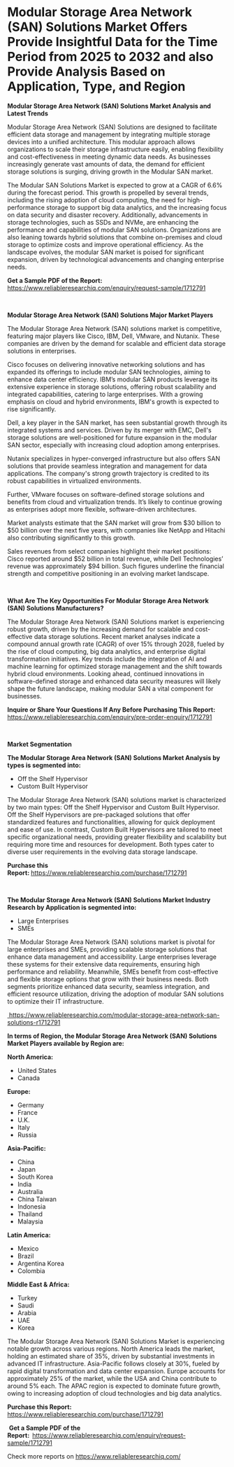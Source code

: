 <p><h1>Modular Storage Area Network (SAN) Solutions Market Offers Provide Insightful Data for the Time Period from 2025 to 2032 and also Provide Analysis Based on Application, Type, and Region</h1></p><p><strong>Modular Storage Area Network (SAN) Solutions Market Analysis and Latest Trends</strong></p>
<p><p>Modular Storage Area Network (SAN) Solutions are designed to facilitate efficient data storage and management by integrating multiple storage devices into a unified architecture. This modular approach allows organizations to scale their storage infrastructure easily, enabling flexibility and cost-effectiveness in meeting dynamic data needs. As businesses increasingly generate vast amounts of data, the demand for efficient storage solutions is surging, driving growth in the Modular SAN market.</p><p>The Modular SAN Solutions Market is expected to grow at a CAGR of 6.6% during the forecast period. This growth is propelled by several trends, including the rising adoption of cloud computing, the need for high-performance storage to support big data analytics, and the increasing focus on data security and disaster recovery. Additionally, advancements in storage technologies, such as SSDs and NVMe, are enhancing the performance and capabilities of modular SAN solutions. Organizations are also leaning towards hybrid solutions that combine on-premises and cloud storage to optimize costs and improve operational efficiency. As the landscape evolves, the modular SAN market is poised for significant expansion, driven by technological advancements and changing enterprise needs.</p></p>
<p><strong>Get a Sample PDF of the Report:&nbsp;</strong> <a href="https://www.reliableresearchiq.com/enquiry/request-sample/1712791?utm_campaign=104&utm_medium=2&utm_source=Github&utm_content=ia&utm_term=11012025&utm_id=modular-storage-area-network-san-solutions">https://www.reliableresearchiq.com/enquiry/request-sample/1712791</a></p>
<p>&nbsp;</p>
<p><strong>Modular Storage Area Network (SAN) Solutions Major Market Players</strong></p>
<p><p>The Modular Storage Area Network (SAN) solutions market is competitive, featuring major players like Cisco, IBM, Dell, VMware, and Nutanix. These companies are driven by the demand for scalable and efficient data storage solutions in enterprises.</p><p>Cisco focuses on delivering innovative networking solutions and has expanded its offerings to include modular SAN technologies, aiming to enhance data center efficiency. IBM’s modular SAN products leverage its extensive experience in storage solutions, offering robust scalability and integrated capabilities, catering to large enterprises. With a growing emphasis on cloud and hybrid environments, IBM's growth is expected to rise significantly.</p><p>Dell, a key player in the SAN market, has seen substantial growth through its integrated systems and services. Driven by its merger with EMC, Dell's storage solutions are well-positioned for future expansion in the modular SAN sector, especially with increasing cloud adoption among enterprises.</p><p>Nutanix specializes in hyper-converged infrastructure but also offers SAN solutions that provide seamless integration and management for data applications. The company's strong growth trajectory is credited to its robust capabilities in virtualized environments.</p><p>Further, VMware focuses on software-defined storage solutions and benefits from cloud and virtualization trends. It’s likely to continue growing as enterprises adopt more flexible, software-driven architectures.</p><p>Market analysts estimate that the SAN market will grow from $30 billion to $50 billion over the next five years, with companies like NetApp and Hitachi also contributing significantly to this growth. </p><p>Sales revenues from select companies highlight their market positions: Cisco reported around $52 billion in total revenue, while Dell Technologies’ revenue was approximately $94 billion. Such figures underline the financial strength and competitive positioning in an evolving market landscape.</p></p>
<p>&nbsp;</p>
<p><strong>What Are The Key Opportunities For Modular Storage Area Network (SAN) Solutions Manufacturers?</strong></p>
<p><p>The Modular Storage Area Network (SAN) Solutions market is experiencing robust growth, driven by the increasing demand for scalable and cost-effective data storage solutions. Recent market analyses indicate a compound annual growth rate (CAGR) of over 15% through 2028, fueled by the rise of cloud computing, big data analytics, and enterprise digital transformation initiatives. Key trends include the integration of AI and machine learning for optimized storage management and the shift towards hybrid cloud environments. Looking ahead, continued innovations in software-defined storage and enhanced data security measures will likely shape the future landscape, making modular SAN a vital component for businesses.</p></p>
<p><strong>Inquire or Share Your Questions If Any Before Purchasing This Report:</strong> <a href="https://www.reliableresearchiq.com/enquiry/pre-order-enquiry/1712791?utm_campaign=104&utm_medium=2&utm_source=Github&utm_content=ia&utm_term=11012025&utm_id=modular-storage-area-network-san-solutions">https://www.reliableresearchiq.com/enquiry/pre-order-enquiry/1712791</a></p>
<p>&nbsp;</p>
<p><strong>Market Segmentation</strong></p>
<p><strong>The Modular Storage Area Network (SAN) Solutions Market Analysis by types is segmented into:</strong></p>
<p><ul><li>Off the Shelf Hypervisor</li><li>Custom Built Hypervisor</li></ul></p>
<p><p>The Modular Storage Area Network (SAN) solutions market is characterized by two main types: Off the Shelf Hypervisor and Custom Built Hypervisor. Off the Shelf Hypervisors are pre-packaged solutions that offer standardized features and functionalities, allowing for quick deployment and ease of use. In contrast, Custom Built Hypervisors are tailored to meet specific organizational needs, providing greater flexibility and scalability but requiring more time and resources for development. Both types cater to diverse user requirements in the evolving data storage landscape.</p></p>
<p><strong>Purchase this Report:&nbsp;</strong><a href="https://www.reliableresearchiq.com/purchase/1712791?utm_campaign=104&utm_medium=2&utm_source=Github&utm_content=ia&utm_term=11012025&utm_id=modular-storage-area-network-san-solutions">https://www.reliableresearchiq.com/purchase/1712791</a></p>
<p>&nbsp;</p>
<p><strong>The Modular Storage Area Network (SAN) Solutions Market Industry Research by Application is segmented into:</strong></p>
<p><ul><li>Large Enterprises</li><li>SMEs</li></ul></p>
<p><p>The Modular Storage Area Network (SAN) solutions market is pivotal for large enterprises and SMEs, providing scalable storage solutions that enhance data management and accessibility. Large enterprises leverage these systems for their extensive data requirements, ensuring high performance and reliability. Meanwhile, SMEs benefit from cost-effective and flexible storage options that grow with their business needs. Both segments prioritize enhanced data security, seamless integration, and efficient resource utilization, driving the adoption of modular SAN solutions to optimize their IT infrastructure.</p></p>
<p><a href="https://www.reliableresearchiq.com/modular-storage-area-network-san-solutions-r1712791?utm_campaign=104&utm_medium=2&utm_source=Github&utm_content=ia&utm_term=11012025&utm_id=modular-storage-area-network-san-solutions">&nbsp;https://www.reliableresearchiq.com/modular-storage-area-network-san-solutions-r1712791</a></p>
<p><strong>In terms of Region, the Modular Storage Area Network (SAN) Solutions Market Players available by Region are:</strong></p>
<p>
    <p> <strong> North America: </strong>
        <ul>
            <li>United States</li>
            <li>Canada</li>
        </ul>
        </p> 
    <p> <strong> Europe: </strong>
        <ul>
            <li>Germany</li>
            <li>France</li>
            <li>U.K.</li>
            <li>Italy</li>
            <li>Russia</li>
        </ul>
        </p> 
    <p> <strong> Asia-Pacific: </strong>
        <ul>
            <li>China</li>
            <li>Japan</li>
            <li>South Korea</li>
            <li>India</li>
            <li>Australia</li>
            <li>China Taiwan</li>
            <li>Indonesia</li>
            <li>Thailand</li>
            <li>Malaysia</li>
        </ul>
        </p> 
    <p> <strong> Latin America: </strong>
        <ul>
            <li>Mexico</li>
            <li>Brazil</li>
            <li>Argentina Korea</li>
            <li>Colombia</li>
        </ul>
        </p> 
    <p> <strong> Middle East & Africa: </strong>
        <ul>
            <li>Turkey</li>
            <li>Saudi</li>
            <li>Arabia</li>
            <li>UAE</li>
            <li>Korea</li>
        </ul>
    </p>
    </p>
<p><p>The Modular Storage Area Network (SAN) Solutions Market is experiencing notable growth across various regions. North America leads the market, holding an estimated share of 35%, driven by substantial investments in advanced IT infrastructure. Asia-Pacific follows closely at 30%, fueled by rapid digital transformation and data center expansion. Europe accounts for approximately 25% of the market, while the USA and China contribute to around 5% each. The APAC region is expected to dominate future growth, owing to increasing adoption of cloud technologies and big data analytics.</p></p>
<p><strong>Purchase this Report: </strong><a href="https://www.reliableresearchiq.com/purchase/1712791?utm_campaign=104&utm_medium=2&utm_source=Github&utm_content=ia&utm_term=11012025&utm_id=modular-storage-area-network-san-solutions">https://www.reliableresearchiq.com/purchase/1712791</a></p>
<p>&nbsp;<strong>Get a Sample PDF of the Report:&nbsp;&nbsp;</strong><a href="https://www.reliableresearchiq.com/enquiry/request-sample/1712791?utm_campaign=104&utm_medium=2&utm_source=Github&utm_content=ia&utm_term=11012025&utm_id=modular-storage-area-network-san-solutions">https://www.reliableresearchiq.com/enquiry/request-sample/1712791</a></p>
<p><strong></strong></p>
<p>Check more reports on <a href="https://www.reliableresearchiq.com/?utm_campaign=104&utm_medium=2&utm_source=Github&utm_content=ia&utm_term=11012025&utm_id=modular-storage-area-network-san-solutions">https://www.reliableresearchiq.com/</a></p>